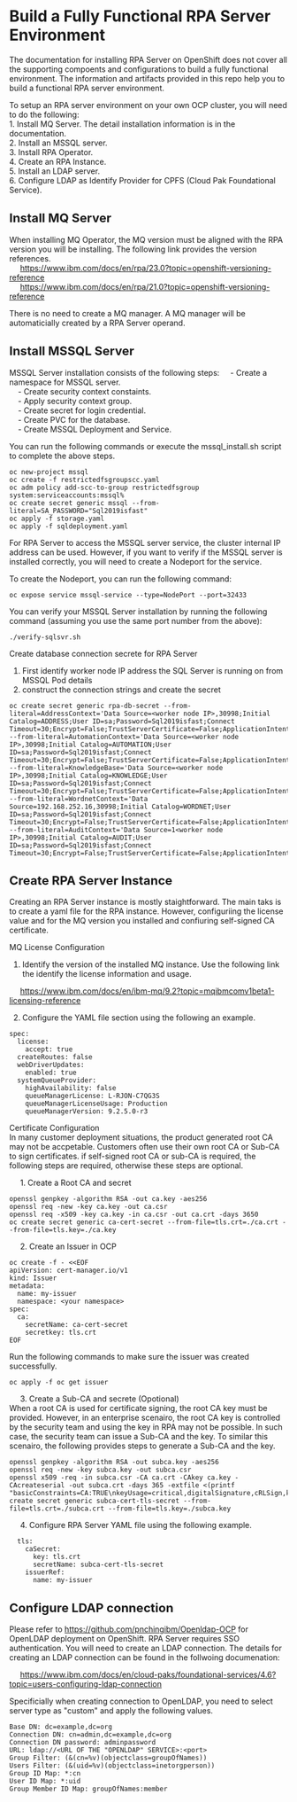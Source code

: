 # Build a Fully Functional RPA Server Environment

The documentation for installing RPA Server on OpenShift does not cover all the supporting compoents and configurations to build a fully functional environment. The information and artifacts provided in this repo help you to build a functional RPA server environment. 

To setup an RPA server environment on your own OCP cluster, you will need to do the following:  
    1. Install MQ Server. The detail installation information is in the documentation.  
    2. Install an MSSQL server.  
    3. Install RPA Operator.  
    4. Create an RPA Instance.  
    5. Install an LDAP server.  
    6. Configure LDAP as Identify Provider for CPFS (Cloud Pak Foundational Service).  

<span style="font-size: 22px;"><b>Install MQ Server</b></span>
---
When installing MQ Operator, the MQ version must be aligned with the RPA version you will be installing. The following link provides the version references.  
&nbsp;&nbsp;&nbsp;&nbsp; https://www.ibm.com/docs/en/rpa/23.0?topic=openshift-versioning-reference  
&nbsp;&nbsp;&nbsp;&nbsp; https://www.ibm.com/docs/en/rpa/21.0?topic=openshift-versioning-reference  

There is no need to create a MQ manager. A MQ manager will be automaticially created by a RPA Server operand.      

<span style="font-size: 22px;"><b>Install MSSQL Server</b></span>
---
MSSQL Server installation consists of the following steps: 
&nbsp;&nbsp;&nbsp;&nbsp;- Create a namespace for MSSQL server.  
&nbsp;&nbsp;&nbsp;&nbsp;- Create security context constaints.  
&nbsp;&nbsp;&nbsp;&nbsp;- Apply security context group.  
&nbsp;&nbsp;&nbsp;&nbsp;- Create secret for login credential.  
&nbsp;&nbsp;&nbsp;&nbsp;- Create PVC for the database.  
&nbsp;&nbsp;&nbsp;&nbsp;- Create MSSQL Deployment and Service.   

You can run the following commands or execute the mssql_install.sh script to complete the above steps.
```
oc new-project mssql
oc create -f restrictedfsgroupscc.yaml
oc adm policy add-scc-to-group restrictedfsgroup system:serviceaccounts:mssql%  
oc create secret generic mssql --from-literal=SA_PASSWORD="Sql2019isfast"
oc apply -f storage.yaml
oc apply -f sqldeployment.yaml
```

For RPA Server to access the MSSQL server service, the cluster internal IP address can be used. However, if you want to verify if the MSSQL server is installed correctly, you will need to create a Nodeport for the service. 

To create the Nodeport, you can run the following command: 
```
oc expose service mssql-service --type=NodePort --port=32433
```

You can verify your MSSQL Server installation by running the following command (assuming you use the same port number from the above): 
```
./verify-sqlsvr.sh
```

Create database connection secrete for RPA Server
1. First identify worker node IP address the SQL Server is running on from MSSQL Pod details
2. construct the connection strings and create the secret
   
```
oc create secret generic rpa-db-secret --from-literal=AddressContext='Data Source=<worker node IP>,30998;Initial Catalog=ADDRESS;User ID=sa;Password=Sql2019isfast;Connect Timeout=30;Encrypt=False;TrustServerCertificate=False;ApplicationIntent=ReadWrite;MultiSubnetFailover=False' --from-literal=AutomationContext='Data Source=<worker node IP>,30998;Initial Catalog=AUTOMATION;User ID=sa;Password=Sql2019isfast;Connect Timeout=30;Encrypt=False;TrustServerCertificate=False;ApplicationIntent=ReadWrite;MultiSubnetFailover=False' --from-literal=KnowledgeBase='Data Source=<worker node IP>,30998;Initial Catalog=KNOWLEDGE;User ID=sa;Password=Sql2019isfast;Connect Timeout=30;Encrypt=False;TrustServerCertificate=False;ApplicationIntent=ReadWrite;MultiSubnetFailover=False' --from-literal=WordnetContext='Data Source=192.168.252.16,30998;Initial Catalog=WORDNET;User ID=sa;Password=Sql2019isfast;Connect Timeout=30;Encrypt=False;TrustServerCertificate=False;ApplicationIntent=ReadWrite;MultiSubnetFailover=False' --from-literal=AuditContext='Data Source=1<worker node IP>,30998;Initial Catalog=AUDIT;User ID=sa;Password=Sql2019isfast;Connect Timeout=30;Encrypt=False;TrustServerCertificate=False;ApplicationIntent=ReadWrite;MultiSubnetFailover=False'
```

<span style="font-size: 22px;"><b>Create RPA Server Instance</b></span>
---
Creating an RPA Server instance is mostly staightforward. The main taks is to create a yaml file for the RPA instance. However, configuriing the license value and for the MQ version you installed and confiuring self-signed CA certificate. 

MQ License Configuration
1. Identify the version of the installed MQ instance. Use the following link the identify the license information and usage. 
   
&nbsp;&nbsp;&nbsp;&nbsp; https://www.ibm.com/docs/en/ibm-mq/9.2?topic=mqibmcomv1beta1-licensing-reference

2. Configure the YAML file section using the following an example.
```
spec:
  license:
    accept: true
  createRoutes: false
  webDriverUpdates:
    enabled: true
  systemQueueProvider:
    highAvailability: false
    queueManagerLicense: L-RJON-C7QG3S
    queueManagerLicenseUsage: Production
    queueManagerVersion: 9.2.5.0-r3
```
Certificate Configuration  
In many customer deployment situations, the product generated root CA may not be accpetable. Customers often use their own root CA or Sub-CA to sign certificates. if self-signed root CA or sub-CA is required, the following steps are required, otherwise these steps are optional.  

&nbsp;&nbsp;&nbsp;&nbsp; 1. Create a Root CA and secret  
```
openssl genpkey -algorithm RSA -out ca.key -aes256
openssl req -new -key ca.key -out ca.csr
openssl req -x509 -key ca.key -in ca.csr -out ca.crt -days 3650
oc create secret generic ca-cert-secret --from-file=tls.crt=./ca.crt --from-file=tls.key=./ca.key
```
&nbsp;&nbsp;&nbsp;&nbsp; 2. Create an Issuer in OCP 
```
oc create -f - <<EOF
apiVersion: cert-manager.io/v1
kind: Issuer
metadata:
  name: my-issuer
  namespace: <your namespace>
spec:
  ca:
    secretName: ca-cert-secret
    secretkey: tls.crt
EOF
```

 Run the following commands to make sure the issuer was created successfully. 
 
```
oc apply -f oc get issuer
```

&nbsp;&nbsp;&nbsp;&nbsp; 3. Create a Sub-CA and secrete (Opotional)  
When a root CA is used for certificate signing, the root CA key must be provided. However, in an enterprise scenairo, the root CA key is controlled by the security team and using the key in RPA may not be possible. In such case, the security team can issue a Sub-CA and the key. To similar this scenairo, the following provides steps to generate a Sub-CA and the key. 

```
openssl genpkey -algorithm RSA -out subca.key -aes256
openssl req -new -key subca.key -out subca.csr
openssl x509 -req -in subca.csr -CA ca.crt -CAkey ca.key -CAcreateserial -out subca.crt -days 365 -extfile <(printf "basicConstraints=CA:TRUE\nkeyUsage=critical,digitalSignature,cRLSign,keyCertSign\nsubjectKeyIdentifier=hash\nauthorityKeyIdentifier=keyid:always,issuer")
create secret generic subca-cert-tls-secret --from-file=tls.crt=./subca.crt --from-file=tls.key=./subca.key
```
&nbsp;&nbsp;&nbsp;&nbsp; 4. Configure RPA Server YAML file using the following example.  
```
  tls:
    caSecret:
      key: tls.crt
      secretName: subca-cert-tls-secret
    issuerRef:
      name: my-issuer
```

<span style="font-size: 22px;"><b>Configure LDAP connection</b></span>
---
Please refer to https://github.com/pnchingibm/Openldap-OCP for OpenLDAP deployment on OpenShift.
RPA Server requires SSO authentication. You will need to create an LDAP connection. The details for creating an LDAP connection can be found in the follwoing documenation:

&nbsp;&nbsp;&nbsp;&nbsp;  https://www.ibm.com/docs/en/cloud-paks/foundational-services/4.6?topic=users-configuring-ldap-connection

Specificially when creating connection to OpenLDAP, you need to select server type as "custom" and apply the following values. 

```
Base DN: dc=example,dc=org  
Connection DN: cn=admin,dc=example,dc=org  
Connection DN password: adminpassword  
URL: ldap://<URL OF THE "OPENLDAP" SERVICE>:<port>  
Group Filter: (&(cn=%v)(objectclass=groupOfNames))  
Users Filter: (&(uid=%v)(objectclass=inetorgperson))  
Group ID Map: *:cn  
User ID Map: *:uid  
Group Member ID Map: groupOfNames:member  
```

